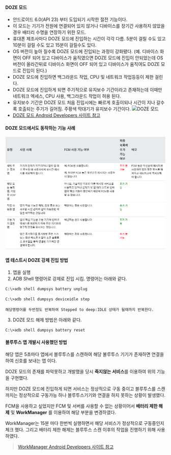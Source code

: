 #### DOZE 모드
- 안드로이드 6.0(API 23) 부터 도입되기 시작한 절전 기능이다.
- 이 모드는 기기가 전원에 연결되어 있지 않거나 디바이스를 장기간 사용하지 않았을 경우 배터리 수명을 연장하기 위한 모드.
- 휴대폰 제조사마다 DOZE 모드에 진입하는 시간이 각각 다름. 5분이 걸릴 수도 있고 10분이 걸릴 수도 있고 15분이 걸릴수도 있다.
- OS 버전이 높아 질수록 DOZE 모드에 진입되는 과정이 강화됐다.
(예. 디바이스 화면이 OFF 되어 있고 디바이스가 움직였으면 DOZE 모드에 진입이 안되었는데 OS 버전이 올라간뒤로 디바이스 화면이 OFF 되어 있고 디바이스가 움직여도 DOZE 모드로 진입이 된다.)
- DOZE 모드에 진입하면 백그라운드 작업, CPU 및 네트워크 작업등등이 제한 걸린다.
- DOZE 모드에 진입하게 되면 주기적으로 유지보수 기간이라고 존재하는데 이때만 네트워크 엑세스, CPU 사용, 백그라운드 작업이 허용 된다.
- 유지보수 기간은 DOZE 모드 처음 진입시에는 빠르게 호출이되나 시간이 지나 갈수록 호출되는 주기가 길어짐. 주황색 막대기가 유지보수 기간이다.
![DOZE 모드](https://developer.android.com/images/training/doze.png?hl=ko)
- [DOZE 모드 Android Developers 사이트 참고](https://developer.android.com/training/monitoring-device-state/doze-standby?hl=ko)


#### DOZE 모드에서도 동작하는 기능 사례
![DOZE 모드 예외](./images/doze_exclude.png)

#### 앱 테스트시 DOZE 강제 진입 방법
1. 앱을 실행
2. ADB Shell 명령어로 강제로 진입 시킴. 명령어는 아래와 같다.

```
C:\>adb shell dumpsys battery unplug

C:\>adb shell dumpsys deviceidle step

해당명령어를 두번정도 반복하여 Stepped to deep:IDLE 상태가 될때까지 반복한다.

```

3. DOZE 모드 해제 방법은 아래와 같다.

```
C:\>adb shell dumpsys battery reset
```

#### 블루투스 앱 개발시 사용했던 방법
해당 앱은 5초마다 앱에서 블루투스를 스캔하여 해당 불루투스 기기가 존재하면 연결을 하여 신호를 보내는 앱 이다.

DOZE 모드의 존재를 파악못하고 개발했을 당시 **죽지않는 서비스**를 이용하여 위의 기능을 구현했다.

하지만 DOZE 모드에 진입하게 되면 서비스는 정상적으로 구동 중이고 블루투스를 스캔까지는 정상적으로 구동가능 하나 블루투스기기와 연결을 하지 못하는 상황이 발생했다.

FCM을 사용하고 싶었지만 FCM 및 서버를 사용할 수 없는 상황이어서 **배터리 제한 해제** 및 **WorkManager** 를 이용하여 해당 부분을 변경하였다.

WorkManager는 15분 마다 한번씩 실행하면서 해당 서비스가 정상적으로 구동중인지 체크 했다. 그리고 배터리 제한 해제는 블루투스 스캔 이후의 작업을 진행하기 위해 사용하였다.

> [WorkManager Android Developers 사이트 참고](https://developer.android.com/topic/libraries/architecture/workmanager/basics?hl=ko)